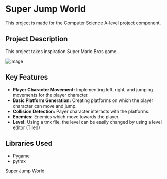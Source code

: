 # Super Jump World

This project is made for the Computer Science A-level project component.

## Project Description

This project takes inspiration Super Mario Bros game.

![image](https://github.com/user-attachments/assets/982a5e02-03ff-415c-8c40-620a5271c24f)

## Key Features

- **Player Character Movement:** Implementing left, right, and jumping movements for the player character.
- **Basic Platform Generation:** Creating platforms on which the player character can move and jump.
- **Collision Detection:** Payer character interacts with the platforms.
- **Enemies:** Enemies which move towards the player.
- **Level:** Using a tmx file, the level can be easily changed by using a level editor (Tiled)

## Libraries Used

- Pygame
- pytmx

Super Jump World

